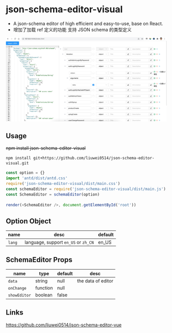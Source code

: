 # json-schema-editor-visual

- A json-schema editor of high efficient and easy-to-use, base on React.
- 增加了加载 ref 定义的功能 支持 JSON schema 的类型定义

![avatar](json-schema-editor-visual.jpg)

## Usage
~~npm install json-schema-editor-visual~~
```
npm install git+https://github.com/liuwei0514/json-schema-editor-visual.git
```

```js
const option = {}
import 'antd/dist/antd.css'
require('json-schema-editor-visual/dist/main.css')
const schemaEditor = require('json-schema-editor-visual/dist/main.js')
const SchemaEditor = schemaEditor(option)

render(<SchemaEditor />, document.getElementById('root'))
```

## Option Object

| name   | desc                                 | default |
| ------ | ------------------------------------ | ------- |
| `lang` | language, support `en_US` or `zh_CN` | en_US   |

## SchemaEditor Props

| name         | type     | default | desc               |
| ------------ | -------- | ------- | ------------------ |
| `data`       | string   | null    | the data of editor |
| `onChange`   | function | null    |
| `showEditor` | boolean  | false   |

## Links

https://github.com/liuwei0514/json-schema-editor-vue
